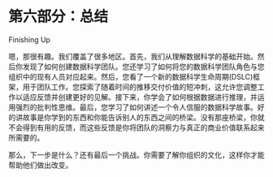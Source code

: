 # 第六部分：总结

Finishing Up

嗯，那很有趣。我们覆盖了很多地区。首先，我们从理解数据科学的基础开始。然后你发现了如何创建数据科学团队。您还学习了如何将您的数据科学团队角色与您组织中的现有人员对应起来。然后，您看了一个新的数据科学生命周期(DSLC)框架，用于团队工作。您探索了随着时间的推移交付价值的短冲刺，这允许您调整工作以适应反馈并创建更好的见解。接下来，你学会了如何根据数据进行推理，并运用强烈的批判性思维。最后，您学习了如何讲述一个令人信服的数据科学故事。好的讲故事是你学到的东西和你能告诉别人的东西之间的桥梁。没有那座桥梁，你就不会得到有用的反馈，而这些反馈是你将团队的洞察力与真正的商业价值联系起来所需要的。

那么，下一步是什么？还有最后一个挑战。你需要了解你组织的文化，这样你才能帮助他们做出改变。